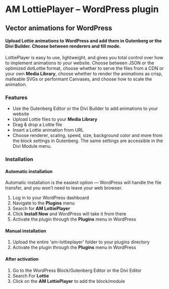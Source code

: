 # AM LottiePlayer – WordPress plugin

## Vector animations for WordPress

#### Upload Lottie animations to WordPress and add them in Gutenberg or the Divi Builder. Choose between renderers and fill mode.

LottiePlayer is easy to use, lightweight, and gives you total control over how to implement animations to your website. Choose between JSON or the optimized dotLottie format, choose whether to serve the files from a CDN or your own **Media Library**, choose whether to render the animations as crisp, malleable SVGs or performant Canvases, and choose how to scale the animation.

### Features

- Use the Gutenberg Editor or the Divi Builder to add animations to your website
- Upload Lottie files to your **Media Library**
- Drag & drop a Lottie file
- Insert a Lottie animation from URL
- Choose renderer, scaling, speed, size, background color and more from the block settings in Gutenberg. The same settings are accessible in the Divi Module menu.

### Installation

#### Automatic installation

Automatic installation is the easiest option — WordPress will handle the file transfer, and you won’t need to leave your web browser.

1. Log in to your WordPress dashboard
2. Navigate to the **Plugins** menu
3. Search for **AM LottiePlayer**
4. Click **Install Now** and WordPress will take it from there
5. Activate the plugin through the **Plugins** menu in WordPress

#### Manual installation

1. Upload the entire 'am-lottieplayer' folder to your plugins directory
2. Activate the plugin through the **Plugins** menu in WordPress

#### After activation

1. Go to the WordPress Block/Gutenberg Editor or the Divi Editor
2. Search For **Lottie**
3. Click on the **AM LottiePlayer** to add the block/module